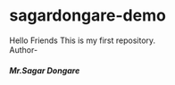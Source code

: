 # sagardongare-demo
Hello Friends This is my first repository.
<br>
Author-<h5>Mr.Sagar Dongare</h5>

